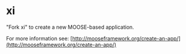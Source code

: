 xi
=====

"Fork xi" to create a new MOOSE-based application.

For more information see: [http://mooseframework.org/create-an-app/](http://mooseframework.org/create-an-app/)
